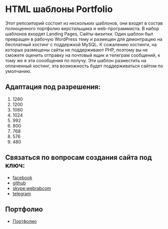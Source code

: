 # HTML шаблоны Portfolio

Этот репозиторий состоит из нескольких шаблонов, они входят в состав полноценного портфолио верстальщика и web-программиста. В набор шаблонов вхордят Landing Pages, Сайты-визитки. Один шаблон был превращен в рабочую WordPress тему и размещен для демонтрацию на бесплатный хостинг с поддержкой MySQL. К сожалению хостинги, на которых размещены сайты не поддерживают PHP, поэтому вы не сможете оценить отправку на почтовый ящик и телеграм сообщений, к тому же я эти соообщения по получу. Эти шаблон разместить на оплаченный хостинг, эта возможность будет поддерживаться сайтом по умолчанию.

## Адаптация под разрешения:

1. 1280
2. 1200
3. 1080
4. 1024
5. 992
6. 800
7. 768
8. 576
9. 480

## Связаться по вопросам создания сайта под ключ:

- [facebook](https://www.facebook.com/frontendercode)
- [github](https://github.com/frontend-coder)
- [skype:webrabcom](href="skype:webrabcom")
- [telegram](https://t.me/frontendcoder)

## Портфолио

- [Портфолио](https://frontend-coder.github.io)
